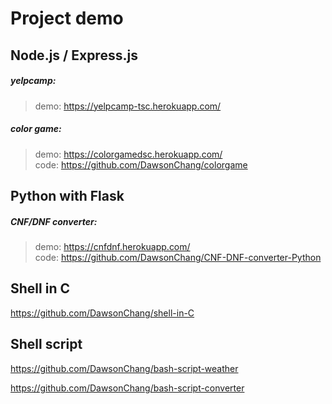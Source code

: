 # Project demo

## Node.js / Express.js
##### yelpcamp:
> demo: https://yelpcamp-tsc.herokuapp.com/

##### color game:
> demo: https://colorgamedsc.herokuapp.com/ <br>
code: https://github.com/DawsonChang/colorgame

## Python with Flask
##### CNF/DNF converter:
> demo: https://cnfdnf.herokuapp.com/ <br>
code: https://github.com/DawsonChang/CNF-DNF-converter-Python

## Shell in C
https://github.com/DawsonChang/shell-in-C

## Shell script
https://github.com/DawsonChang/bash-script-weather

https://github.com/DawsonChang/bash-script-converter
